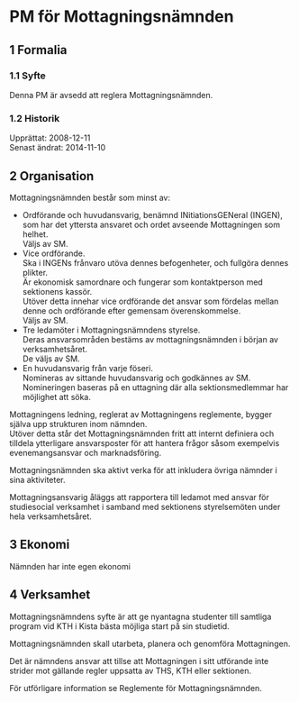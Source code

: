 # PM för Mottagningsnämnden

## 1 Formalia

### 1.1 Syfte

Denna PM är avsedd att reglera Mottagningsnämnden.

### 1.2 Historik

Upprättat: 2008-12-11  
Senast ändrat: 2014-11-10

## 2 Organisation

Mottagningsnämnden består som minst av:  

- Ordförande och huvudansvarig, benämnd INitiationsGENeral (INGEN), som har det yttersta ansvaret och ordet avseende Mottagningen som helhet.  
  Väljs av SM.  
- Vice ordförande.  
  Ska i INGENs frånvaro utöva dennes befogenheter, och fullgöra dennes plikter.  
  Är ekonomisk samordnare och fungerar som kontaktperson med sektionens kassör.  
  Utöver detta innehar vice ordförande det ansvar som fördelas mellan denne och ordförande efter gemensam överenskommelse.  
  Väljs av SM.  
- Tre ledamöter i Mottagningsnämndens styrelse.  
  Deras ansvarsområden bestäms av mottagningsnämnden i början av verksamhetsåret.  
  De väljs av SM.  
- En huvudansvarig från varje föseri.  
  Nomineras av sittande huvudansvarig och godkännes av SM.  
  Nomineringen baseras på en uttagning där alla sektionsmedlemmar har möjlighet att söka.

Mottagningens ledning, reglerat av Mottagningens reglemente, bygger själva upp strukturen inom nämnden.  
Utöver detta står det Mottagningsnämnden fritt att internt definiera och tilldela ytterligare ansvarsposter för att hantera frågor såsom exempelvis evenemangsansvar och marknadsföring.  

Mottagningsnämnden ska aktivt verka för att inkludera övriga nämnder i sina aktiviteter.

Mottagningsansvarig åläggs att rapportera till ledamot med ansvar för studiesocial verksamhet i samband med sektionens styrelsemöten under hela verksamhetsåret.

## 3 Ekonomi

Nämnden har inte egen ekonomi

## 4 Verksamhet

Mottagningsnämndens syfte är att ge nyantagna studenter till samtliga program vid KTH i Kista bästa möjliga start på sin studietid.

Mottagningsnämnden skall utarbeta, planera och genomföra Mottagningen.

Det är nämndens ansvar att tillse att Mottagningen i sitt utförande inte strider mot gällande regler uppsatta av THS, KTH eller sektionen.

För utförligare information se Reglemente för Mottagningsnämnden.
